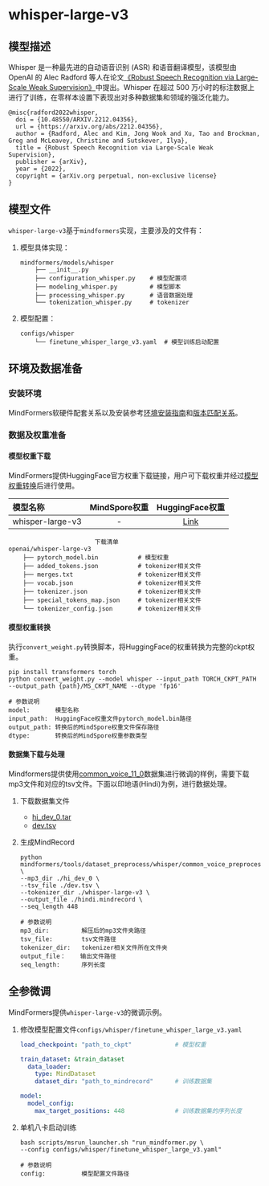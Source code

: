 # whisper-large-v3

## 模型描述

Whisper 是一种最先进的自动语音识别 (ASR) 和语音翻译模型，该模型由 OpenAI 的 Alec Radford 等人在论文[《Robust Speech Recognition via Large-Scale Weak Supervision》](https://huggingface.co/papers/2212.04356)中提出。Whisper 在超过 500 万小时的标注数据上进行了训练，在零样本设置下表现出对多种数据集和领域的强泛化能力。

```text
@misc{radford2022whisper,
  doi = {10.48550/ARXIV.2212.04356},
  url = {https://arxiv.org/abs/2212.04356},
  author = {Radford, Alec and Kim, Jong Wook and Xu, Tao and Brockman, Greg and McLeavey, Christine and Sutskever, Ilya},
  title = {Robust Speech Recognition via Large-Scale Weak Supervision},
  publisher = {arXiv},
  year = {2022},
  copyright = {arXiv.org perpetual, non-exclusive license}
}

```

## 模型文件

`whisper-large-v3`基于`mindformers`实现，主要涉及的文件有：

1. 模型具体实现：

   ```text
   mindformers/models/whisper
       ├── __init__.py
       ├── configuration_whisper.py    # 模型配置项
       ├── modeling_whisper.py         # 模型脚本
       ├── processing_whisper.py       # 语音数据处理
       └── tokenization_whisper.py     # tokenizer
   ```

2. 模型配置：

   ```text
   configs/whisper
       └── finetune_whisper_large_v3.yaml  # 模型训练启动配置
   ```

## 环境及数据准备

### 安装环境

MindFormers软硬件配套关系以及安装参考[环境安装指南](../../README.md#源码编译安装)和[版本匹配关系](../../README.md#版本匹配关系)。

### 数据及权重准备

#### 模型权重下载

MindFormers提供HuggingFace官方权重下载链接，用户可下载权重并经过[模型权重转换](#模型权重转换)后进行使用。

| 模型名称                   | MindSpore权重 |                              HuggingFace权重                               |
|:-----------------------|:-----------:|:------------------------------------------------------------------------:|
| whisper-large-v3 |      -      | [Link](https://huggingface.co/openai/whisper-large-v3) |

```text
                        下载清单
openai/whisper-large-v3
    ├── pytorch_model.bin           # 模型权重
    ├── added_tokens.json           # tokenizer相关文件
    ├── merges.txt                  # tokenizer相关文件
    ├── vocab.json                  # tokenizer相关文件
    ├── tokenizer.json              # tokenizer相关文件
    ├── special_tokens_map.json     # tokenizer相关文件
    └── tokenizer_config.json       # tokenizer相关文件
```

#### 模型权重转换

执行`convert_weight.py`转换脚本，将HuggingFace的权重转换为完整的ckpt权重。

```shell
pip install transformers torch
python convert_weight.py --model whisper --input_path TORCH_CKPT_PATH --output_path {path}/MS_CKPT_NAME --dtype 'fp16'

# 参数说明
model:       模型名称
input_path:  HuggingFace权重文件pytorch_model.bin路径
output_path: 转换后的MindSpore权重文件保存路径
dtype:       转换后的MindSpore权重参数类型
```

#### 数据集下载与处理

Mindformers提供使用[common_voice_11_0](https://huggingface.co/datasets/mozilla-foundation/common_voice_11_0)数据集进行微调的样例，需要下载mp3文件和对应的tsv文件。下面以印地语(Hindi)为例，进行数据处理。

1. 下载数据集文件
    * [hi_dev_0.tar](https://huggingface.co/datasets/mozilla-foundation/common_voice_11_0/tree/main/audio/hi/dev)
    * [dev.tsv](https://huggingface.co/datasets/mozilla-foundation/common_voice_11_0/tree/main/transcript/hi)

2. 生成MindRecord

    ```shell
    python mindformers/tools/dataset_preprocess/whisper/common_voice_preprocess.py \
    --mp3_dir ./hi_dev_0 \
    --tsv_file ./dev.tsv \
    --tokenizer_dir ./whisper-large-v3 \
    --output_file ./hindi.mindrecord \
    --seq_length 448

    # 参数说明
    mp3_dir:         解压后的mp3文件夹路径
    tsv_file:        tsv文件路径
    tokenizer_dir:   tokenizer相关文件所在文件夹
    output_file：    输出文件路径
    seq_length:      序列长度
    ```

## 全参微调

MindFormers提供`whisper-large-v3`的微调示例。

1. 修改模型配置文件`configs/whisper/finetune_whisper_large_v3.yaml`

    ```yaml
    load_checkpoint: "path_to_ckpt"            # 模型权重

    train_dataset: &train_dataset
      data_loader:
        type: MindDataset
        dataset_dir: "path_to_mindrecord"      # 训练数据集

    model:
      model_config:
        max_target_positions: 448              # 训练数据集的序列长度
    ```

2. 单机八卡启动训练

   ```shell
   bash scripts/msrun_launcher.sh "run_mindformer.py \
   --config configs/whisper/finetune_whisper_large_v3.yaml"

   # 参数说明
   config:          模型配置文件路径
   ```
